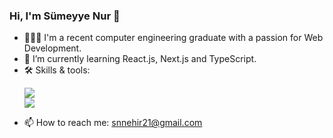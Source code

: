 ### Hi, I'm Sümeyye Nur 👋

<ul>
  <li>
    👩🏻‍💻 I'm a recent computer engineering graduate with a passion for Web Development. 
  </li>
  
  <li>
    🌳 I’m currently learning React.js, Next.js and TypeScript.
  </li>
  
  <li>
    🛠️ Skills & tools:
    <p align="left">
      <a href="https://skillicons.dev">
        <img src="https://skillicons.dev/icons?i=cs,dotnet,react,ts,next,python,java,postgres,html,css,javascript,angular,vue" />
        </br>
        <img src="https://skillicons.dev/icons?i=scss,tailwind,bootstrap,postman,rabbitmq,redis,git,github,gitlab,vscode,stackoverflow,aws,docker" />
      </a>
    </p>
  </li>

  <li>
    📫 How to reach me: <a href="mailto:snnehir21@gmail.com">snnehir21@gmail.com</a>
  </li>

</ul>

